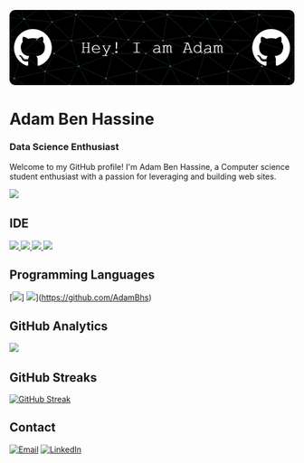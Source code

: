 ![Header](https://github.com/AdamBhs/AdamBhs/blob/main/github-header-image%20(1).png)
# Adam Ben Hassine
### Data Science Enthusiast

Welcome to my GitHub profile! I'm Adam Ben Hassine, a Computer science student enthusiast with a passion for leveraging and building web sites.

[![](http://github-profile-summary-cards.vercel.app/api/cards/profile-details?username=AdamBhs&theme=dark)](https://github.com/AdamBhs)


## IDE
[![](https://img.shields.io/badge/Arduino_IDE-00979D?style=for-the-badge&logo=arduino&logoColor=white) ![](https://img.shields.io/badge/PyCharm-000000.svg?&style=for-the-badge&logo=PyCharm&logoColor=white) ![](https://img.shields.io/badge/VSCode-0078D4?style=for-the-badge&logo=visual%20studio%20code&logoColor=white) ![](https://img.shields.io/badge/Sublimetext-FF9800.svg?style=for-the-badge&logo=Sublime&logoColor=black)](https://github.com/AdamBhs)

## Programming Languages
[![](https://img.shields.io/badge/JavaScript-F7DF1E.svg?style=for-the-badge&logo=JavaScript&logoColor=black)] ![](https://img.shields.io/badge/JavaScript-F7DF1E.svg?style=for-the-badge&logo=JavaScript&logoColor=black)](https://github.com/AdamBhs)

## GitHub Analytics
[<img height="180em" src="https://github-readme-stats-eight-theta.vercel.app/api?username=AdamBhs&show_icons=true&theme=dark&hide_border=true&include_all_commits=true&count_private=true"/>](https://github.com/AdamBhs)

## GitHub Streaks
[![GitHub Streak](https://github-readme-streak-stats.herokuapp.com?user=AdamBhs&theme=dark&hide_border=true)](https://git.io/streak-stats)

## Contact
[![Email](https://img.shields.io/badge/Gmail-D14836?style=for-the-badge&logo=gmail&logoColor=white)](mailto:adem.bnhassine@gmail.com) [![LinkedIn](https://img.shields.io/badge/LinkedIn-0077B5?style=for-the-badge&logo=linkedin&logoColor=white)](https://www.linkedin.com/in/adem-ben-hassine-8b8644245/)
